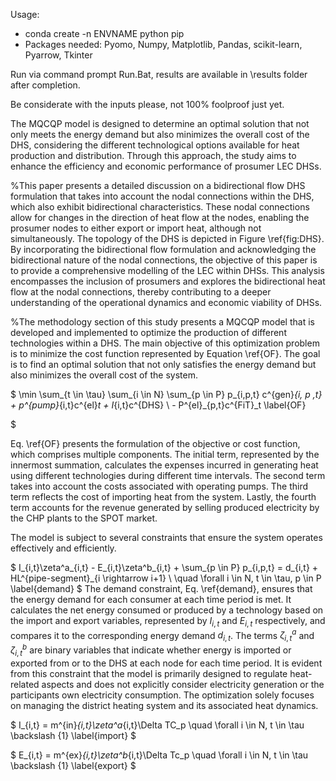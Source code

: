 Usage:
- conda create -n ENVNAME python pip
- Packages needed:
Pyomo,
Numpy,
Matplotlib,
Pandas,
scikit-learn,
Pyarrow,
Tkinter

Run via command prompt Run.Bat, results are available in \results folder after completion.

Be considerate  with the inputs please, not 100% foolproof just yet.

The MQCQP model is designed to determine an optimal solution that not only meets the energy demand but also minimizes the overall cost of the DHS, considering the different technological options available for heat production and distribution. Through this approach, the study aims to enhance the efficiency and economic performance of prosumer LEC DHSs.

%This paper presents a detailed discussion on a bidirectional flow DHS formulation that takes into account the nodal connections within the DHS, which also exhibit bidirectional characteristics. These nodal connections allow for changes in the direction of heat flow at the nodes, enabling the prosumer nodes to either export or import heat, although not simultaneously. The topology of the DHS is depicted in Figure \ref{fig:DHS}. By incorporating the bidirectional flow formulation and acknowledging the bidirectional nature of the nodal connections, the objective of this paper is to provide a comprehensive modelling  of the LEC within DHSs. This analysis encompasses the inclusion of prosumers and explores the bidirectional heat flow at the nodal connections, thereby contributing to a deeper understanding of the operational dynamics and economic viability of DHSs.

%The methodology section of this study presents a MQCQP model that is developed and implemented to optimize the production of different technologies within a DHS. The main objective of this optimization problem is to minimize the cost function represented by Equation \ref{OF}. The goal is to find an optimal solution that not only satisfies the energy demand but also minimizes the overall cost of the system.

$
        \min \sum_{t \in \tau} \sum_{i \in N} \sum_{p \in P} p_{i,p,t} c^{gen}_{i, p ,t} + p^{pump}_{i,t}c^{el}_t + I_{i,t}c^{DHS} \\ - P^{el}_{p,t}c^{FiT}_t
        \label{OF}

$

Eq. \ref{OF} presents the formulation of the objective or cost function, which comprises multiple components. The initial term, represented by the innermost summation, calculates the expenses incurred in generating heat using different technologies during different time intervals. The second term takes into account the costs associated with operating pumps. The third term reflects the cost of importing heat from the system. Lastly, the fourth term accounts for the revenue generated by selling produced electricity by the CHP plants to the SPOT market.

The model is subject to several constraints that ensure the system operates effectively and efficiently.

$
        I_{i,t}\zeta^a_{i,t} - E_{i,t}\zeta^b_{i,t} + \sum_{p \in P} p_{i,p,t} = d_{i,t} +  HL^{pipe-segment}_{i \rightarrow i+1} \\
        \quad \forall i \in N, t \in \tau, p \in P
\label{demand}
$
The demand constraint, Eq. \ref{demand}, ensures that the energy demand for each consumer at each time period is met. It calculates the net energy consumed or produced by a technology based on the import and export variables, represented by $I_{i,t}$ and $E_{i,t}$ respectively, and compares it to the corresponding energy demand $d_{i,t}$. The terms $\zeta^a_{i,t}$ and $\zeta^b_{i,t}$ are binary variables that indicate whether energy is imported or exported from or to the DHS at each node for each time period. It is evident from this constraint that the model is primarily designed to regulate heat-related aspects and does not explicitly consider electricity generation or the participants own electricity consumption. The optimization solely focuses on managing the district heating system and its associated heat dynamics.

$
    I_{i,t} = m^{in}_{i,t}\zeta^a_{i,t}\Delta TC_p  \quad \forall i \in N, t \in \tau \backslash \{1\}
    \label{import}
$

$
E_{i,t} = m^{ex}_{i,t}\zeta^b_{i,t}\Delta Tc_p  \quad \forall i \in N, t \in \tau \backslash \{1\}
\label{export}
$
